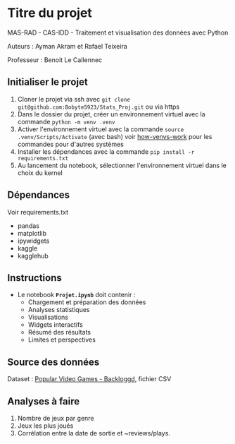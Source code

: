 # Titre du projet
MAS-RAD - CAS-IDD - Traitement et visualisation des données avec Python

Auteurs : Ayman Akram et Rafael Teixeira

Professeur : Benoit Le Callennec

## Initialiser le projet
1. Cloner le projet via ssh avec `git clone git@github.com:Bobyte5923/Stats_Proj.git` ou via https
2. Dans le dossier du projet, créer un environnement virtuel avec la commande `python -m venv .venv`
3. Activer l'environnement virtuel avec la commande `source .venv/Scripts/Activate` (avec bash) voir [how-venvs-work](https://docs.python.org/3/library/venv.html#how-venvs-work) pour les commandes pour d'autres systèmes
4. Installer les dépendances avec la commande `pip install -r requirements.txt`
5. Au lancement du notebook, sélectionner l'environnement virtuel dans le choix du kernel

## Dépendances
Voir requirements.txt

- pandas
- matplotlib
- ipywidgets
- kaggle
- kagglehub

## Instructions
- Le notebook **`Projet.ipynb`** doit contenir :
  - Chargement et préparation des données
  - Analyses statistiques
  - Visualisations
  - Widgets interactifs
  - Résumé des résultats
  - Limites et perspectives


## Source des données

Dataset : [Popular Video Games - Backloggd](https://www.kaggle.com/datasets/matheusfonsecachaves/popular-video-games), fichier CSV

## Analyses à faire 
1. Nombre de jeux par genre
2. Jeux les plus joués
3. Corrélation entre la date de sortie et ~reviews/plays.

